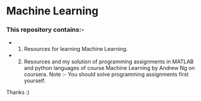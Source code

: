 # Machine Learning

### This repository contains:-
* 1. Resources for learning Machine Learning.
* 2. Resources and my solution of programming assignments in MATLAB and python languages of course Machine Learning by Andrew Ng on coursera.
     Note :- You should solve programming assignments first yourself.
     
Thanks :)